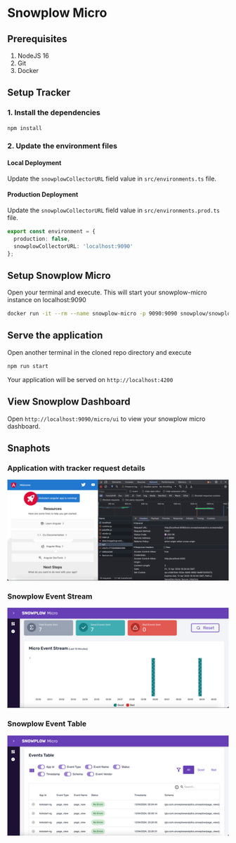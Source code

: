 # Snowplow Micro

## Prerequisites

1. NodeJS 16
2. Git
3. Docker 

## Setup Tracker

### 1. Install the dependencies

```bash
npm install
```

### 2. Update the environment files

#### Local Deployment

Update the `snowplowCollectorURL` field value in `src/environments.ts` file.

#### Production Deployment

Update the `snowplowCollectorURL` field value in `src/environments.prod.ts` file.

```typescript
export const environment = {
  production: false,
  snowplowCollectorURL: 'localhost:9090'
};
```

## Setup Snowplow Micro

Open your terminal and execute. This will start your snowplow-micro instance on localhost:9090

```bash
docker run -it --rm --name snowplow-micro -p 9090:9090 snowplow/snowplow-micro:2.1.0
```

## Serve the application

Open another terminal in the cloned repo directory and execute

```bash
npm run start
```

Your application will be served on `http://localhost:4200`

## View Snowplow Dashboard

Open `http://localhost:9090/micro/ui` to view your snowplow micro dashboard.

## Snaphots

### Application with tracker request details

![app](./__assets__/Screenshot%202024-04-13%20at%2012.05.00%20AM.png)

### Snowplow Event Stream

![a](./__assets__/Screenshot%202024-04-13%20at%2012.05.31%20AM.png)

### Snowplow Event Table

![b](./__assets__/Screenshot%202024-04-13%20at%2012.05.48%20AM.png)